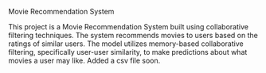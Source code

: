 
Movie Recommendation System

This project is a Movie Recommendation System built using collaborative filtering techniques.
The system recommends movies to users based on the ratings of similar users. 
The model utilizes memory-based collaborative filtering, specifically user-user similarity, to make predictions about what movies a user may like.
Added a csv file soon.

